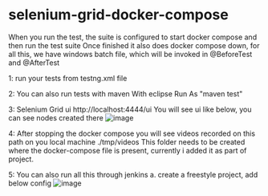 # selenium-grid-docker-compose

When you run the test, the suite is configured to start docker compose and then run the test suite
Once finished it also does docker compose down, for all this, we have windows batch file, which will be invoked in @BeforeTest and @AfterTest

1: run your tests from testng.xml file	

2: You can also run tests with maven
   With eclipse Run As "maven test"

3: Selenium Grid ui
    http://localhost:4444/ui
    You will see ui like below, you can see nodes created there
   ![image](https://github.com/atulchavan10000/selenium-grid-docker-compose/assets/16905901/d12d496f-d0d1-44a2-a080-d61691a862ad)


4: After stopping the docker compose you will see videos recorded on this path on you local machine
./tmp/videos
This folder needs to be created where the docker-compose file is present, currently i added it as part of project.


5: You can also run all this through jenkins
   a. create a freestyle project, add below config
      ![image](https://github.com/atulchavan10000/selenium-grid-docker-compose/assets/16905901/a0811558-e4e7-4993-9126-e67cade518d0)

